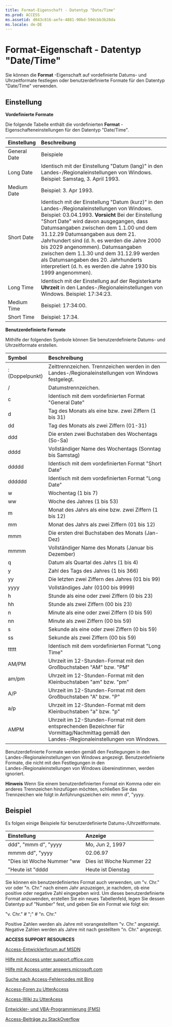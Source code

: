 ```yaml
---
title: Format-Eigenschaft - Datentyp "Date/Time"
ms.prod: ACCESS
ms.assetid: d043c816-aefe-4881-90bd-59dcbb3b28da
ms.locale: de-DE
---
```




# Format-Eigenschaft - Datentyp "Date/Time"

Sie können die  **Format** -Eigenschaft auf vordefinierte Datums- und Uhrzeitformate festlegen oder benutzerdefinierte Formate für den Datentyp "Date/Time" verwenden.
 


## Einstellung

 **Vordefinierte Formate**
 

 
Die folgende Tabelle enthält die vordefinierten  **Format** -Eigenschafteneinstellungen für den Datentyp "Date/Time".
 

 


|**Einstellung**|**Beschreibung**|
|:-----|:-----|
|General Date|Beispiele|
|Long Date|Identisch mit der Einstellung "Datum (lang)" in den Landes-/Regionaleinstellungen von Windows. Beispiel: Samstag, 3. April 1993.|
|Medium Date|Beispiel: 3. Apr 1993.|
|Short Date|Identisch mit der Einstellung "Datum (kurz)" in den Landes-/Regionaleinstellungen von Windows. Beispiel: 03.04.1993. **Vorsicht**  Bei der Einstellung "Short Date" wird davon ausgegangen, dass Datumsangaben zwischen dem 1.1.00 und dem 31.12.29 Datumsangaben aus dem 21. Jahrhundert sind (d. h. es werden die Jahre 2000 bis 2029 angenommen). Datumsangaben zwischen dem 1.1.30 und dem 31.12.99 werden als Datumsangaben des 20. Jahrhunderts interpretiert (d. h. es werden die Jahre 1930 bis 1999 angenommen). |
|Long Time|Identisch mit der Einstellung auf der Registerkarte  **Uhrzeit** in den Landes-/Regionaleinstellungen von Windows. Beispiel: 17:34:23.|
|Medium Time|Beispiel: 17:34:00.|
|Short Time|Beispiel: 17:34.|
 **Benutzerdefinierte Formate**
 

 
Mithilfe der folgenden Symbole können Sie benutzerdefinierte Datums- und Uhrzeitformate erstellen.
 

 


|**Symbol**|**Beschreibung**|
|:-----|:-----|
|: (Doppelpunkt)|Zeittrennzeichen. Trennzeichen werden in den Landes-/Regionaleinstellungen von Windows festgelegt.|
|/|Datumstrennzeichen.|
|c|Identisch mit dem vordefinierten Format "General Date"|
|d|Tag des Monats als eine bzw. zwei Ziffern (1 bis 31)|
|dd|Tag des Monats als zwei Ziffern (01-31)|
|ddd|Die ersten zwei Buchstaben des Wochentags (So-Sa)|
|dddd|Vollständiger Name des Wochentags (Sonntag bis Samstag)|
|ddddd|Identisch mit dem vordefinierten Format "Short Date"|
|dddddd|Identisch mit dem vordefinierten Format "Long Date"|
|w|Wochentag (1 bis 7)|
|ww|Woche des Jahres (1 bis 53)|
|m|Monat des Jahrs als eine bzw. zwei Ziffern (1 bis 12)|
|mm|Monat des Jahrs als zwei Ziffern (01 bis 12)|
|mmm|Die ersten drei Buchstaben des Monats (Jan-Dez)|
|mmmm|Vollständiger Name des Monats (Januar bis Dezember)|
|q|Datum als Quartal des Jahrs (1 bis 4)|
|y|Zahl des Tags des Jahres (1 bis 366)|
|yy|Die letzten zwei Ziffern des Jahres (01 bis 99)|
|yyyy|Vollständiges Jahr (0100 bis 9999)|
|h|Stunde als eine oder zwei Ziffern (0 bis 23)|
|hh|Stunde als zwei Ziffern (00 bis 23)|
|n|Minute als eine oder zwei Ziffern (0 bis 59)|
|nn|Minute als zwei Ziffern (00 bis 59)|
|s|Sekunde als eine oder zwei Ziffern (0 bis 59)|
|ss|Sekunde als zwei Ziffern (00 bis 59)|
|ttttt|Identisch mit dem vordefinierten Format "Long Time"|
|AM/PM|Uhrzeit im 12-Stunden-Format mit den Großbuchstaben "AM" bzw. "PM"|
|am/pm|Uhrzeit im 12-Stunden-Format mit den Kleinbuchstaben "am" bzw. "pm"|
|A/P|Uhrzeit im 12-Stunden-Format mit dem Großbuchstaben "A" bzw. "P"|
|a/p|Uhrzeit im 12-Stunden-Format mit dem Kleinbuchstaben "a" bzw. "p"|
|AMPM|Uhrzeit im 12-Stunden-Format mit dem entsprechenden Bezeichner für Vormittag/Nachmittag gemäß den Landes-/Regionaleinstellungen von Windows.|
Benutzerdefinierte Formate werden gemäß den Festlegungen in den Landes-/Regionaleinstellungen von Windows angezeigt. Benutzerdefinierte Formate, die nicht mit den Festlegungen in den Landes-/Regionaleinstellungen von Windows übereinstimmen, werden ignoriert.
 

 

 **Hinweis**  Wenn Sie einem benutzerdefinierten Format ein Komma oder ein anderes Trennzeichen hinzufügen möchten, schließen Sie das Trennzeichen wie folgt in Anführungszeichen ein: mmm d", "yyyy.
 


## Beispiel

Es folgen einige Beispiele für benutzerdefinierte Datums-/Uhrzeitformate.
 

 


|**Einstellung**|**Anzeige**|
|:-----|:-----|
|ddd", "mmm d", "yyyy|Mo, Jun 2, 1997|
|mmmm dd", "yyyy|02.06.97|
|"Dies ist Woche Nummer "ww|Dies ist Woche Nummer 22|
|"Heute ist "dddd|Heute ist Dienstag|
Sie können ein benutzerdefiniertes Format auch verwenden, um "v. Chr." vor oder "n. Chr." nach einem Jahr anzuzeigen, je nachdem, ob eine positive oder negative Zahl eingegeben wird. Um dieses benutzerdefinierte Format anzuwenden, erstellen Sie ein neues Tabellenfeld, legen Sie dessen Datentyp auf "Number" fest, und geben Sie ein Format wie folgt ein:
 

 
"v. Chr." # ";" # "n. Chr."
 

 
Positive Zahlen werden als Jahre mit vorangestelltem "v. Chr." angezeigt. Negative Zahlen werden als Jahre mit nach gestelltem "n. Chr." angezeigt.
 

 

 

 
 **ACCESS SUPPORT RESOURCES**
 

 
 [Access-Entwicklerforum auf MSDN](https://social.msdn.microsoft.com/Forums/office/de-de/home?forum=accessdev)
 

 
 [Hilfe mit Access unter support.office.com](https://support.office.com/de-de/search/results?query=Access)
 

 
 [Hilfe mit Access unter answers.microsoft.com](http://answers.microsoft.com/de-de/office/forum/access?page=1&amp;tab=question&amp;status=all&amp;auth=1)
 

 
 [Suche nach Access-Fehlercodes mit Bing](http://www.bing.com/)
 

 
 [Access-Foren zu UtterAccess](http://www.utteraccess.com/forum/index.php?act=idx)
 

 
 [Access-Wiki zu UtterAcess](http://www.utteraccess.com/forum/index.php?act=idx)
 

 
 [Entwickler- und VBA-Programmierung (FMS)](http://www.fmsinc.com/MicrosoftAccess/developer/)
 

 
 [Access-Beiträge zu StackOverflow](http://stackoverflow.com/questions/tagged/ms-access)
 
